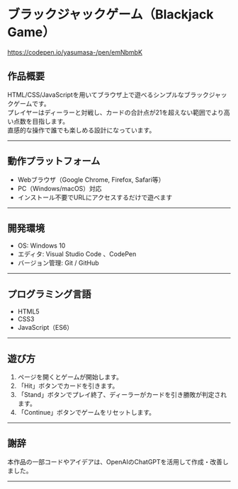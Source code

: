 # ブラックジャックゲーム（Blackjack Game）
https://codepen.io/yasumasa-/pen/emNbmbK

## 作品概要  
HTML/CSS/JavaScriptを用いてブラウザ上で遊べるシンプルなブラックジャックゲームです。  
プレイヤーはディーラーと対戦し、カードの合計点が21を超えない範囲でより高い点数を目指します。  
直感的な操作で誰でも楽しめる設計になっています。

---

## 動作プラットフォーム  
- Webブラウザ（Google Chrome, Firefox, Safari等）  
- PC（Windows/macOS）対応  
- インストール不要でURLにアクセスするだけで遊べます

---

## 開発環境  
- OS: Windows 10  
- エディタ: Visual Studio Code 、CodePen 
- バージョン管理: Git / GitHub  

---

## プログラミング言語  
- HTML5  
- CSS3  
- JavaScript（ES6）

---

## 遊び方  
1. ページを開くとゲームが開始します。  
2. 「Hit」ボタンでカードを引きます。  
3. 「Stand」ボタンでプレイ終了、ディーラーがカードを引き勝敗が判定されます。  
4. 「Continue」ボタンでゲームをリセットします。

---

## 謝辞
本作品の一部コードやアイデアは、OpenAIのChatGPTを活用して作成・改善しました。

---

